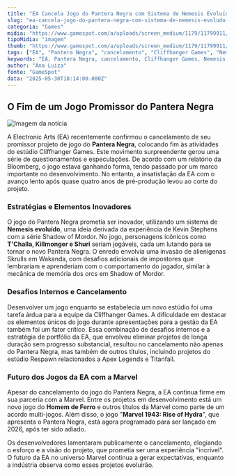 ```yaml
---
title: "EA Cancela Jogo do Pantera Negra com Sistema de Nemesis Evoluído: Entenda os Motivos"
slug: "ea-cancela-jogo-do-pantera-negra-com-sistema-de-nemesis-evoludo-entenda-os-motivos"
categoria: "Games"
midia: "https://www.gamespot.com/a/uploads/screen_medium/1179/11799911/4504237-screenshot2025-05-30at2.48.38pm.png"
tipoMidia: "imagem"
thumb: "https://www.gamespot.com/a/uploads/screen_medium/1179/11799911/4504237-screenshot2025-05-30at2.48.38pm.png"
tags: ["EA", "Pantera Negra", "cancelamento", "Cliffhanger Games", "Nemesis System", "jogo Marvel", "T'Challa", "Killmonger", "Shuri", "Skrulls", "Shadow of Mordor", "Iron Man", "Marvel 1943: Rise of Hydra"]
keywords: "EA, Pantera Negra, cancelamento, Cliffhanger Games, Nemesis System, jogo Marvel, T'Challa, Killmonger, Shuri, Skrulls, Shadow of Mordor, Iron Man, Marvel 1943: Rise of Hydra"
author: "Ana Luiza"
fonte: "GameSpot"
data: "2025-05-30T18:14:00.000Z"
---
```

## O Fim de um Jogo Promissor do Pantera Negra

![Imagem da notícia](https://www.gamespot.com/a/uploads/screen_medium/1179/11799911/4504237-screenshot2025-05-30at2.48.38pm.png)

A Electronic Arts (EA) recentemente confirmou o cancelamento de seu promissor projeto de jogo do **Pantera Negra**, colocando fim às atividades do estúdio Cliffhanger Games. Este movimento surpreendente gerou uma série de questionamentos e especulações. De acordo com um relatório da Bloomberg, o jogo estava ganhando forma, tendo passado por um marco importante no desenvolvimento. No entanto, a insatisfação da EA com o avanço lento após quase quatro anos de pré-produção levou ao corte do projeto.

### Estratégias e Elementos Inovadores

O jogo do Pantera Negra prometia ser inovador, utilizando um sistema de **Nemesis evoluído**, uma ideia derivada da experiência de Kevin Stephens com a série Shadow of Mordor. No jogo, personagens icônicos como **T'Challa, Killmonger e Shuri** seriam jogáveis, cada um lutando para se tornar o novo Pantera Negra. O enredo envolvia uma invasão de alienígenas Skrulls em Wakanda, com desafios adicionais de impostores que lembrariam e aprenderiam com o comportamento do jogador, similar à mecânica de memória dos orcs em Shadow of Mordor.

### Desafios Internos e Cancelamento

Desenvolver um jogo enquanto se estabelecia um novo estúdio foi uma tarefa árdua para a equipe da Cliffhanger Games. A dificuldade em destacar os elementos únicos do jogo durante apresentações para a gestão da EA também foi um fator crítico. Essa combinação de desafios internos e a estratégia de portfólio da EA, que envolveu eliminar projetos de longa duração sem progresso substancial, resultou no cancelamento não apenas do Pantera Negra, mas também de outros títulos, incluindo projetos do estúdio Respawn relacionados a Apex Legends e Titanfall.

### Futuro dos Jogos da EA com a Marvel

Apesar do cancelamento do jogo do Pantera Negra, a EA continua firme em sua parceria com a Marvel. Entre os projetos em desenvolvimento está um novo jogo do **Homem de Ferro** e outros títulos da Marvel como parte de um acordo multi-jogos. Além disso, o jogo "**Marvel 1943: Rise of Hydra**", que apresenta o Pantera Negra, está agora programado para ser lançado em 2026, após ter sido adiado.

Os desenvolvedores lamentaram publicamente o cancelamento, elogiando o esforço e a visão do projeto, que prometia ser uma experiência "incrível". O futuro da EA no universo Marvel continua a gerar expectativas, enquanto a indústria observa como esses projetos evoluirão.

